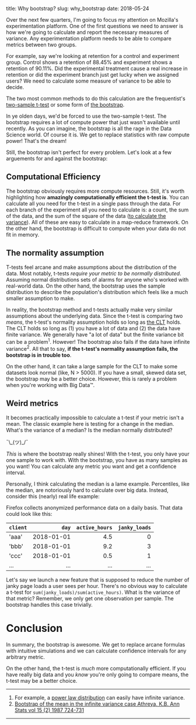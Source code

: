 title: Why bootstrap?
slug: why_bootstrap
date: 2018-05-24

Over the next few quarters,
I'm going to focus my attention on Mozilla's experimentation platform.
One of the first questions we need to answer is
how we're going to calculate and report the necessary measures of variance.
Any experimentation platform needs to be able to
 compare metrics between two groups.

For example, say we're looking at retention for a control and experiment group.
Control shows a retention of 88.45% and experiment shows a retention of 90.11%.
Did the experimental treatment cause a real increase in retention
or did the experiment branch just get lucky when we assigned users?
We need to calculate some measure of variance to be able to decide.

The two most common methods to do this calculation are the frequentist's
[two-sample t-test](https://www.itl.nist.gov/div898/handbook/eda/section3/eda353.htm)
or some form of
[the bootstrap](https://en.wikipedia.org/wiki/Bootstrapping_(statistics)).

In ye olden days, we'd be forced to use the two-sample t-test.
The bootstrap requires a lot of compute power
that just wasn't available until recently.
As you can imagine, the bootstrap is all the rage in the Data Science world.
Of course it is. We get to replace statistics with raw compute power!
That's the dream!

Still, the bootstrap isn't perfect for every problem.
Let's look at a few arguements for and against the bootstrap:

## Computational Efficiency

The bootstrap obviously requires more compute resources.
Still, it's worth highlighting how 
**amazingly computationally efficient the t-test is**.
You can calculate all you need for the t-test in a single pass through the data.
For each branch of the experiment all you need to calculate is:
a count, the sum of the data, and the sum of the square of the data
([to calculate the variance](https://en.wikipedia.org/wiki/Variance#Formulae_for_the_variance)).
All of these are easy to calculate in a map-reduce framework.
On the other hand,
the bootstrap is difficult to compute when your data do not fit in memory.

## The normality assumption

T-tests feel arcane and make assumptions about the distribution of the data.
Most notably, t-tests *require your metric to be normally distributed*.
Assuming normal distributions sets of alarms
for anyone who's worked with real-world data.
On the other hand,
the bootstrap uses the sample distribution to describe the population's distribution
which feels like a much smaller assumption to make.

In reality, the bootstrap method and t-tests actually
make very similar assumptions about the underlying data.
Since the t-test is comparing two *means*,
the t-test's normality assumption holds so long as 
[the CLT](https://en.wikipedia.org/wiki/Central_limit_theorem) holds.
The CLT holds so long as
(1) you have a lot of data and 
(2) the data have finite variance.
We generally have "a lot of data"
but the finite variance bit can be a problem<sup>1</sup>.
However! The bootstrap also fails if the data have infinite variance<sup>2</sup>.
All that to say,
**if the t-test's normality assumption fails, the bootstrap is in trouble too**.

On the other hand,
it can take a large sample for the CLT to make some datasets look normal
(like, N > 5000).
If you have a small, skewed data set, the bootstrap may be a better choice.
However, this is rarely a problem when you're working with Big Data™.

## Weird metrics

It becomes practically impossible to calculate a t-test
if your metric isn't a mean.
The classic example here is testing for a change in the median.
What's the variance of a median?
Is the median normally distributed?

¯\\\_(ツ)_/¯

*This* is where the bootstrap really shines!
With the t-test, you only have your one sample to work with.
With the bootstrap, you have as many samples as you want!
You can calculate any metric you want and get a confidence interval.

Personally, I think calculating the median is a lame example.
Percentiles, like the median, are notoriously hard to calculate over big data.
Instead, consider this (nearly) real life example:

Firefox collects anonymized performance data on a daily basis.
That data could look like this:

| `client` |        `day` | `active_hours` | `janky_loads` |
|:---------|-------------:|---------------:|--------------:|
| 'aaa'    | 2018-01-01   | 4.5            | 0             |
| 'bbb'    | 2018-01-01   | 9.2            | 3             |
| 'ccc'    | 2018-01-01   | 0.5            | 1             |
| ...      | ...          | ...            | ...           |

Let's say we launch a new feature that is supposed to
reduce the number of janky page loads a user sees per hour.
There's no obvious way to calculate a t-test for
`sum(janky_loads)/sum(active_hours)`.
What is the variance of that metric?
Remember, we only get one observation per sample.
The bootstrap handles this case trivially.

# Conclusion

In summary, the bootstrap is awesome.
We get to replace arcane formulas with intuitive simulations
and we can calculate confidence intervals for any arbitrary metric.

On the other hand, the t-test is *much* more computationally efficient.
If you have really big data and you *know* you're only going to compare means,
the t-test may be a better choice.

---

1. For example, a
   [power law distribution](https://en.wikipedia.org/wiki/Power_law#Power-law_probability_distributions)
   can easily have infinite variance.
2. [Bootstrap of the mean in the infinite variance case Athreya, K.B. Ann Stats vol 15 (2) 1987 724-731](https://projecteuclid.org/download/pdf_1/euclid.aos/1176350371)

---
